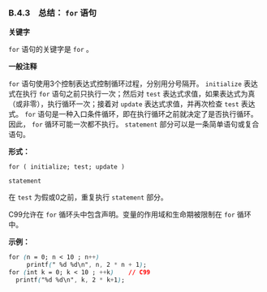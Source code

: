 ### B.4.3　总结： `for` 语句

**关键字**

`for` 语句的关键字是 `for` 。

**一般注释**

`for`
语句使用3个控制表达式控制循环过程，分别用分号隔开。
`initialize`
表达式在执行
`for`
语句之前只执行一次；然后对
`test`
表达式求值，如果表达式为真（或非零），执行循环一次；接着对
`update`
表达式求值，并再次检查
`test`
表达式。
`for`
语句是一种入口条件循环，即在执行循环之前就决定了是否执行循环。因此，
`for`
循环可能一次都不执行。
`statement`
部分可以是一条简单语句或复合语句。

**形式：**

`for ( initialize; test; update )`

`statement`

在
`test`
为假或0之前，重复执行
`statement`
部分。

C99允许在 `for` 循环头中包含声明。变量的作用域和生命期被限制在 `for` 循环中。

**示例：**

```css
for (n = 0; n < 10 ; n++)
     printf(" %d %d\n", n, 2 * n + 1);
for (int k = 0; k < 10 ; ++k)    // C99
  printf("%d %d\n", k, 2 * k+1);
```

